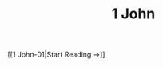 ﻿---
title: 1 John
description: 
permalink: 
aliases:
  - 1 John
tags: 
draft:
date:
---
[[1 John-01|Start Reading →]]
